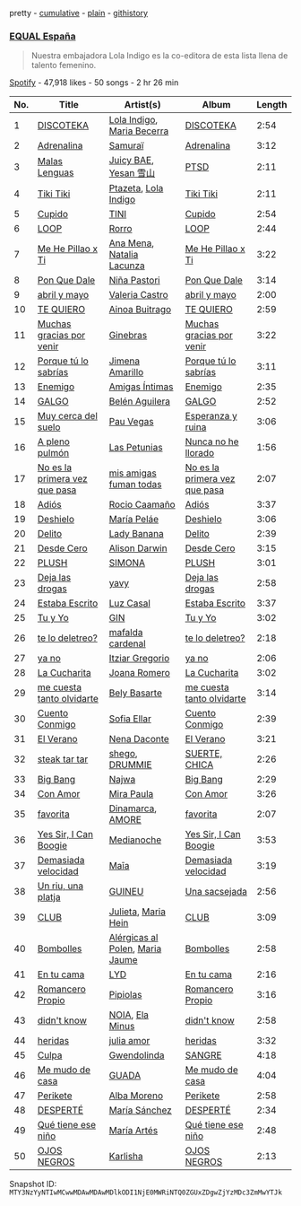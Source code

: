 pretty - [cumulative](/playlists/cumulative/37i9dQZF1DX6dANf8jNW4z.md) - [plain](/playlists/plain/37i9dQZF1DX6dANf8jNW4z) - [githistory](https://github.githistory.xyz/mackorone/spotify-playlist-archive/blob/main/playlists/plain/37i9dQZF1DX6dANf8jNW4z)

### [EQUAL España](https://open.spotify.com/playlist/37i9dQZF1DX6dANf8jNW4z)

> Nuestra embajadora Lola Indigo es la co\-editora de esta lista llena de talento femenino.

[Spotify](https://open.spotify.com/user/spotify) - 47,918 likes - 50 songs - 2 hr 26 min

| No. | Title | Artist(s) | Album | Length |
|---|---|---|---|---|
| 1 | [DISCOTEKA](https://open.spotify.com/track/4NkJeL16uUJJJFuZPvR1DC) | [Lola Indigo](https://open.spotify.com/artist/3bvfu2KAve4lPHrhEFDZna), [Maria Becerra](https://open.spotify.com/artist/1DxLCyH42yaHKGK3cl5bvG) | [DISCOTEKA](https://open.spotify.com/album/0XJBQZQTh3OZCt5ACMtEAs) | 2:54 |
| 2 | [Adrenalina](https://open.spotify.com/track/6AS6lW8vAo27DGEcbRT2Oj) | [Samuraï](https://open.spotify.com/artist/0BovidHLtM9n55WXWkApK9) | [Adrenalina](https://open.spotify.com/album/6MtdNWXRI8bYzFq4UX4GSg) | 3:12 |
| 3 | [Malas Lenguas](https://open.spotify.com/track/1bLyqRntlR5BTcFvhcQOuO) | [Juicy BAE](https://open.spotify.com/artist/46K14JAfAHpxTSkb6KkFfN), [Yesan 雪山](https://open.spotify.com/artist/6pJPxDgaE0H343SrASnY9J) | [PTSD](https://open.spotify.com/album/2yV6eZVN6U78Rq6cwRyQiG) | 2:11 |
| 4 | [Tiki Tiki](https://open.spotify.com/track/2J8lIDwvxPZQQ0I0wt1oRO) | [Ptazeta](https://open.spotify.com/artist/5UN0rzL594mWY2RbOtZqIN), [Lola Indigo](https://open.spotify.com/artist/3bvfu2KAve4lPHrhEFDZna) | [Tiki Tiki](https://open.spotify.com/album/27WZ3udXyjazvsInPtfuIQ) | 2:11 |
| 5 | [Cupido](https://open.spotify.com/track/2xVcCDRgG3TrH69TatsUxp) | [TINI](https://open.spotify.com/artist/7vXDAI8JwjW531ouMGbfcp) | [Cupido](https://open.spotify.com/album/3j0DrBixQhCQCucPr8hC13) | 2:54 |
| 6 | [LOOP](https://open.spotify.com/track/0L3ZjZ5gzrGj3bFw2BXkdU) | [Rorro](https://open.spotify.com/artist/6fB004p3XFUoQeftZlFUKv) | [LOOP](https://open.spotify.com/album/2qHm3qOqYorryYcumqG7pF) | 2:44 |
| 7 | [Me He Pillao x Ti](https://open.spotify.com/track/3nsAcKRQ4MoNSKiwECG0Yv) | [Ana Mena](https://open.spotify.com/artist/6k8mwkKJKKjBILo7ypBspl), [Natalia Lacunza](https://open.spotify.com/artist/3Zs59sqZJ6fWQqWbRC8bOP) | [Me He Pillao x Ti](https://open.spotify.com/album/1raYgqJauewWa2JgD6JmtG) | 3:22 |
| 8 | [Pon Que Dale](https://open.spotify.com/track/162yBfYPtmG0XOl6G94LUX) | [Niña Pastori](https://open.spotify.com/artist/6UelqIK8qwhWFc2f6nSEh8) | [Pon Que Dale](https://open.spotify.com/album/4iTWJx88AveLBhlgdavmri) | 3:14 |
| 9 | [abril y mayo](https://open.spotify.com/track/2fuskS7S2Bmz2hmR7dxPQK) | [Valeria Castro](https://open.spotify.com/artist/7JTVqKJ414qRPuDPhdKnHD) | [abril y mayo](https://open.spotify.com/album/6TJb3LPI6maq3gsRpdwNWa) | 2:00 |
| 10 | [TE QUIERO](https://open.spotify.com/track/3joDSTDSPrKoEB1TxCFDHv) | [Ainoa Buitrago](https://open.spotify.com/artist/4K2wdPQkTRDesavmN66Zk7) | [TE QUIERO](https://open.spotify.com/album/241E4UnDjEnTS7KUGvPxCT) | 2:59 |
| 11 | [Muchas gracias por venir](https://open.spotify.com/track/7BkPajyl2i5MRQaldvLydQ) | [Ginebras](https://open.spotify.com/artist/5w3bs8jNvbb0QHf5Lo0sva) | [Muchas gracias por venir](https://open.spotify.com/album/67bX88BUnSlWpAxgLlAVh5) | 3:22 |
| 12 | [Porque tú lo sabrías](https://open.spotify.com/track/0LfPtLzOOPZDulnDVWn9g3) | [Jimena Amarillo](https://open.spotify.com/artist/29cPgYFoxExwmptUrlnYmm) | [Porque tú lo sabrías](https://open.spotify.com/album/2UuIYup88kaMFhScMfUAa0) | 3:11 |
| 13 | [Enemigo](https://open.spotify.com/track/51Uv59zzELqnEh0vEiMH0a) | [Amigas Íntimas](https://open.spotify.com/artist/3UUAW3F5qqRQrTvAHuAarw) | [Enemigo](https://open.spotify.com/album/0yeiy634IWMvn9IfZItOhf) | 2:35 |
| 14 | [GALGO](https://open.spotify.com/track/5zfUKIkOzlbzPNOsQD9VGC) | [Belén Aguilera](https://open.spotify.com/artist/5fmYDIdgEkSgLdL6esxgfp) | [GALGO](https://open.spotify.com/album/6XWYIRTIA3FwVWPMCQpiBi) | 2:52 |
| 15 | [Muy cerca del suelo](https://open.spotify.com/track/4IF87MB8c8TxsA5nq7GqlD) | [Pau Vegas](https://open.spotify.com/artist/5os3rIfiiErtNRocvMePpc) | [Esperanza y ruina](https://open.spotify.com/album/1Wxy9ZYTXGf4s259KnTPID) | 3:06 |
| 16 | [A pleno pulmón](https://open.spotify.com/track/385LOQSsqndhKlZakIZPAA) | [Las Petunias](https://open.spotify.com/artist/5ahvDss0AH60cd2AWqoU1r) | [Nunca no he llorado](https://open.spotify.com/album/7bPbOE1J1kB6Z5PDwkKLHu) | 1:56 |
| 17 | [No es la primera vez que pasa](https://open.spotify.com/track/4IEUNHdJ55wvFkpfRpIdbs) | [mis amigas fuman todas](https://open.spotify.com/artist/7KdIqg2BmTqrSTJm19a8me) | [No es la primera vez que pasa](https://open.spotify.com/album/6V0HmOz23W95AM8BDhRpsU) | 2:07 |
| 18 | [Adiós](https://open.spotify.com/track/1XqktgMadEfOFLK7eeclPB) | [Rocio Caamaño](https://open.spotify.com/artist/4LaS5IJXyKFXn3OT9naUFv) | [Adiós](https://open.spotify.com/album/5OPDLP0u94RR2sM150GLyj) | 3:37 |
| 19 | [Deshielo](https://open.spotify.com/track/5oq9iLkrFV19XFsILQGuDs) | [María Peláe](https://open.spotify.com/artist/1b6ctmaHGrw89ZUmm0nGXq) | [Deshielo](https://open.spotify.com/album/10LzjDRDCKEC4kUxVZMj4f) | 3:06 |
| 20 | [Delito](https://open.spotify.com/track/3yDkWt5PwXfVzzD8EVzoGv) | [Lady Banana](https://open.spotify.com/artist/5rYapv14QGjhRGc4N59QR2) | [Delito](https://open.spotify.com/album/3rfYc35YBklbRLCq2oR7ht) | 2:39 |
| 21 | [Desde Cero](https://open.spotify.com/track/12vZtDnn0tGjnUxD53MjOM) | [Alison Darwin](https://open.spotify.com/artist/6Yj1pX8slOOGUwzDNwMdXz) | [Desde Cero](https://open.spotify.com/album/3VF9IytVJw7m1zhBlQY3Y3) | 3:15 |
| 22 | [PLUSH](https://open.spotify.com/track/5xhqoMCMBBuuwnjnTL3p9d) | [SIMONA](https://open.spotify.com/artist/7H7hLNfP9MzG8mt2A3s7nT) | [PLUSH](https://open.spotify.com/album/10mhRKgJ8ZMUAvnXANmzXN) | 3:01 |
| 23 | [Deja las drogas](https://open.spotify.com/track/1YUKIymOA5nsy4iT5dMB99) | [yavy](https://open.spotify.com/artist/4Re41ipb4pHd1WkUKusnId) | [Deja las drogas](https://open.spotify.com/album/1pfvbgaOQpvbaNKYmxeWmY) | 2:58 |
| 24 | [Estaba Escrito](https://open.spotify.com/track/5IQyDbFNahi8fnajPOGlnQ) | [Luz Casal](https://open.spotify.com/artist/1HUbv0v2f9HNE6qIbB35El) | [Estaba Escrito](https://open.spotify.com/album/5gAfzLXEESOYe1Ckmfahd3) | 3:37 |
| 25 | [Tu y Yo](https://open.spotify.com/track/6VwfbINVOhdDrjDxHikVHn) | [GIN](https://open.spotify.com/artist/2F1IyDZFiGWfHcGZMOGWGI) | [Tu y Yo](https://open.spotify.com/album/0OuOELBur5pid5THly60rU) | 3:02 |
| 26 | [te lo deletreo?](https://open.spotify.com/track/7FchRTXToLUsUNqpievmfw) | [mafalda cardenal](https://open.spotify.com/artist/1AsstJ8Cf7uQX92weRmZRz) | [te lo deletreo?](https://open.spotify.com/album/09zJpNu0ZyHoIsi6ktFe6r) | 2:18 |
| 27 | [ya no](https://open.spotify.com/track/2LhDdDpDowxTDCjcY7KRaf) | [Itziar Gregorio](https://open.spotify.com/artist/6gHBo0vjG2IG6dIfwv44T8) | [ya no](https://open.spotify.com/album/6LPb8LBFInkAW85rnhtjX2) | 2:06 |
| 28 | [La Cucharita](https://open.spotify.com/track/6II7hPp9lZEiWFUoPi1jT7) | [Joana Romero](https://open.spotify.com/artist/2wPWl4Q6GYYCs5gjJ9D3DT) | [La Cucharita](https://open.spotify.com/album/4tAYHnevEgEyifSIKsXOxf) | 3:02 |
| 29 | [me cuesta tanto olvidarte](https://open.spotify.com/track/6inJczfept3fU2h41REQWW) | [Bely Basarte](https://open.spotify.com/artist/6akDfyocmsREgR5eUXZt3I) | [me cuesta tanto olvidarte](https://open.spotify.com/album/63RfIGenYGTCgmcYhbcOW2) | 3:14 |
| 30 | [Cuento Conmigo](https://open.spotify.com/track/6DQwg0M05eoBgM2INmVXNh) | [Sofia Ellar](https://open.spotify.com/artist/0zuqz96cs1dQcxc2FpLPcR) | [Cuento Conmigo](https://open.spotify.com/album/0N4UwEsQYdLCpMrLQqa8om) | 2:39 |
| 31 | [El Verano](https://open.spotify.com/track/6UTgcCs0g3fkQbgXuDBHDn) | [Nena Daconte](https://open.spotify.com/artist/58ZTr51uERVdMQbfDbc5B3) | [El Verano](https://open.spotify.com/album/0l3HY0JOhegaWFf6O8g71j) | 3:21 |
| 32 | [steak tar tar](https://open.spotify.com/track/1VMkIjiscNSY0fuzJDI0bi) | [shego](https://open.spotify.com/artist/1DiDa1DfTjldKJQeonyP33), [DRUMMIE](https://open.spotify.com/artist/569eg6JD5GgpfbGJ1b81b5) | [SUERTE, CHICA](https://open.spotify.com/album/7wEZoRihqkS2JgKsvAewnQ) | 2:26 |
| 33 | [Big Bang](https://open.spotify.com/track/7ztCPFuZ2wD0C9VHQsLDHd) | [Najwa](https://open.spotify.com/artist/7dp8dR96gWncIypef8kTnS) | [Big Bang](https://open.spotify.com/album/65BnTILTduIpEqP6YWHoIg) | 2:29 |
| 34 | [Con Amor](https://open.spotify.com/track/7FOkzRqjgfq00BwB80Tmnk) | [Mira Paula](https://open.spotify.com/artist/3TfdBFGkVIzaah1oktPRUy) | [Con Amor](https://open.spotify.com/album/1H4ZdEPVmXW8kRDNkOJC6x) | 3:26 |
| 35 | [favorita](https://open.spotify.com/track/1GD7Rao8kRvGAoXBI8Aott) | [Dinamarca](https://open.spotify.com/artist/4YFGNIynoM4Kq6f4VcZ7SX), [AMORE](https://open.spotify.com/artist/2JfbhY0uEDLi1d89RzdU9S) | [favorita](https://open.spotify.com/album/1S7trDsVlwschptph947TY) | 2:07 |
| 36 | [Yes Sir, I Can Boogie](https://open.spotify.com/track/0Nsi4QYe7dSV1EGWeD4Ina) | [Medianoche](https://open.spotify.com/artist/0cdMQNFIPkvbCvtapjvbkk) | [Yes Sir, I Can Boogie](https://open.spotify.com/album/1RL06GXjm2fC8w0eYYWsOc) | 3:53 |
| 37 | [Demasiada velocidad](https://open.spotify.com/track/3DvtwdsEPyu2Cqz4IPbKxP) | [Maīa](https://open.spotify.com/artist/3DcBIxPLJt5OOCsATJe4qB) | [Demasiada velocidad](https://open.spotify.com/album/7EItaNyfMy1wLgFxCVghbZ) | 3:19 |
| 38 | [Un riu, una platja](https://open.spotify.com/track/5KLHI3cA6IX9cb2b8JL49M) | [GUINEU](https://open.spotify.com/artist/71LogL8lYEei6YssB4RyVD) | [Una sacsejada](https://open.spotify.com/album/2UzQXlICcimPrOGdoOLQea) | 2:56 |
| 39 | [CLUB](https://open.spotify.com/track/2d1GlsvP1CPSztWlhX8N1Q) | [Julieta](https://open.spotify.com/artist/7DzqOghrDEW0vlJxZXaeLj), [Maria Hein](https://open.spotify.com/artist/3XROpF1yIcXOcMjDkswghI) | [CLUB](https://open.spotify.com/album/2A2sHVWNu1LsdhHMWfaWYU) | 3:09 |
| 40 | [Bombolles](https://open.spotify.com/track/2vqu9bDotkYjhbp5Ty5bIZ) | [Alérgicas al Polen](https://open.spotify.com/artist/3r87HtM9xVejbpyVuFwrhb), [Maria Jaume](https://open.spotify.com/artist/2QYudLHQwV6MDxWpZZtMNO) | [Bombolles](https://open.spotify.com/album/0xRTNuFfOfES93Emddq2nM) | 2:58 |
| 41 | [En tu cama](https://open.spotify.com/track/2A9wq1jbUFJeOaRJMXcxKK) | [LYD](https://open.spotify.com/artist/6FxESoS5TUltKFAXd6R8z9) | [En tu cama](https://open.spotify.com/album/4RYeOYtZPFb2gShRZFUjw8) | 2:16 |
| 42 | [Romancero Propio](https://open.spotify.com/track/3O1GoifSo01SPqbl1JUQgd) | [Pipiolas](https://open.spotify.com/artist/0qFTwtYUtLs9jYEXUfmEpI) | [Romancero Propio](https://open.spotify.com/album/42OoyAaRonNgqSlSDrvWRc) | 3:16 |
| 43 | [didn't know](https://open.spotify.com/track/2UNwClFdYeUlJkejytviEF) | [NOIA](https://open.spotify.com/artist/7ME5Ue2P7g1BP11FRWr7LA), [Ela Minus](https://open.spotify.com/artist/4rdJkXHNrMgowlwUdQAg8T) | [didn't know](https://open.spotify.com/album/6SPcRko47zyU386oL9RqkK) | 2:58 |
| 44 | [heridas](https://open.spotify.com/track/3lUw3vbDH2Pl0qkobhqeSl) | [julia amor](https://open.spotify.com/artist/7xZqz9bsl0Zxf0g3mwnc9u) | [heridas](https://open.spotify.com/album/2kA82fvECUeKRY1xYw9DtY) | 3:32 |
| 45 | [Culpa](https://open.spotify.com/track/234FKH11wocZnS8QrR2Tyu) | [Gwendolinda](https://open.spotify.com/artist/0m9Yhfqz0u6f93uFrZv4GE) | [SANGRE](https://open.spotify.com/album/5StRSEdbr41v7ZQpj3bsNZ) | 4:18 |
| 46 | [Me mudo de casa](https://open.spotify.com/track/6PC9XV4mfwsYRNVBgbFJIC) | [GUADA](https://open.spotify.com/artist/7DQKTS3zA63QhllsHFT2UN) | [Me mudo de casa](https://open.spotify.com/album/6rHXpK2WXv57QQEiHfMVf3) | 4:04 |
| 47 | [Perikete](https://open.spotify.com/track/4hD7C3hx5blpItnYT7qH1I) | [Alba Moreno](https://open.spotify.com/artist/6kWK8M4vGR9AWnikXxcWLF) | [Perikete](https://open.spotify.com/album/0pGUjxC5SigHPMcj4rrXpG) | 2:58 |
| 48 | [DESPERTÉ](https://open.spotify.com/track/1VKrRaLxgy2H7qdMjkna9s) | [María Sánchez](https://open.spotify.com/artist/2cHCcij1RZIHBuVjubs4va) | [DESPERTÉ](https://open.spotify.com/album/4vwc3l21K2hLiD81w60mpc) | 2:34 |
| 49 | [Qué tiene ese niño](https://open.spotify.com/track/0G2gb4Tn7s4gzwjNfaCkzO) | [María Artés](https://open.spotify.com/artist/4gI6T5h1UQPf5hA3FdJULt) | [Qué tiene ese niño](https://open.spotify.com/album/0fqmLKQgkhJYbB48pDdbtf) | 2:48 |
| 50 | [OJOS NEGROS](https://open.spotify.com/track/0MRFgiXAbbsNyy2vlcagqk) | [Karlisha](https://open.spotify.com/artist/4MJnVJ6UeJY0WcULSDdu18) | [OJOS NEGROS](https://open.spotify.com/album/1gTHhVijBe003r1BwBA8r0) | 2:13 |

Snapshot ID: `MTY3NzYyNTIwMCwwMDAwMDAwMDlkODI1NjE0MWRiNTQ0ZGUxZDgwZjYzMDc3ZmMwYTJk`
